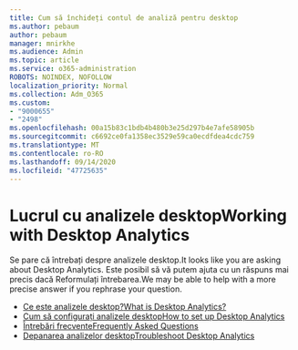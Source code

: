 ```yaml
---
title: Cum să închideți contul de analiză pentru desktop
ms.author: pebaum
author: pebaum
manager: mnirkhe
ms.audience: Admin
ms.topic: article
ms.service: o365-administration
ROBOTS: NOINDEX, NOFOLLOW
localization_priority: Normal
ms.collection: Adm_O365
ms.custom:
- "9000655"
- "2498"
ms.openlocfilehash: 00a15b83c1bdb4b480b3e25d297b4e7afe58905b
ms.sourcegitcommit: c6692ce0fa1358ec3529e59ca0ecdfdea4cdc759
ms.translationtype: MT
ms.contentlocale: ro-RO
ms.lasthandoff: 09/14/2020
ms.locfileid: "47725635"
---
```

# <a name="working-with-desktop-analytics"></a><span data-ttu-id="2c596-102">Lucrul cu analizele desktop</span><span class="sxs-lookup"><span data-stu-id="2c596-102">Working with Desktop Analytics</span></span>

<span data-ttu-id="2c596-103">Se pare că întrebați despre analizele desktop.</span><span class="sxs-lookup"><span data-stu-id="2c596-103">It looks like you are asking about Desktop Analytics.</span></span> <span data-ttu-id="2c596-104">Este posibil să vă putem ajuta cu un răspuns mai precis dacă Reformulați întrebarea.</span><span class="sxs-lookup"><span data-stu-id="2c596-104">We may be able to help with a more precise answer if you rephrase your question.</span></span>

- [<span data-ttu-id="2c596-105">Ce este analizele desktop?</span><span class="sxs-lookup"><span data-stu-id="2c596-105">What is Desktop Analytics?</span></span>](https://docs.microsoft.com/configmgr/desktop-analytics/overview)
- [<span data-ttu-id="2c596-106">Cum să configurați analizele desktop</span><span class="sxs-lookup"><span data-stu-id="2c596-106">How to set up Desktop Analytics</span></span>](https://docs.microsoft.com/configmgr/desktop-analytics/set-up)
- [<span data-ttu-id="2c596-107">Întrebări frecvente</span><span class="sxs-lookup"><span data-stu-id="2c596-107">Frequently Asked Questions</span></span>](https://docs.microsoft.com/configmgr/desktop-analytics/faq)
- [<span data-ttu-id="2c596-108">Depanarea analizelor desktop</span><span class="sxs-lookup"><span data-stu-id="2c596-108">Troubleshoot Desktop Analytics</span></span>](https://docs.microsoft.com/configmgr/desktop-analytics/troubleshooting)